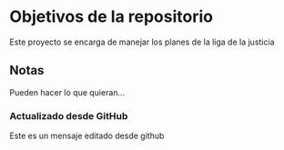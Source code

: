 # Objetivos de la repositorio

Este proyecto se encarga de manejar los planes de la liga de la justicia


## Notas
Pueden hacer lo que quieran...


### Actualizado desde GitHub
Este es un mensaje editado desde github
